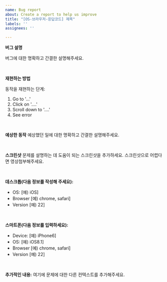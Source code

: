 ```yaml
---
name: Bug report
about: Create a report to help us improve
title: "[OS-브라우저-응답코드] 제목"
labels: ''
assignees: ''

---
```


**버그 설명**

버그에 대한 명확하고 간결한 설명해주세요.

<br>

**재현하는 방법**

동작을 재현하는 단계:
1. Go to '...'
2. Click on '....'
3. Scroll down to '....'
4. See error

<br>

**예상한 동작**
예상했던 일에 대한 명확하고 간결한 설명해주세요.

<br>

**스크린샷**
 문제를 설명하는 데 도움이 되는 스크린샷을 추가하세요. 스크린샷으로 어렵다면 영상첨부해주세요.

<br>

**데스크톱(다음 정보를 작성해 주세요):**
 - OS: [예) iOS]
 - Browser [예) chrome, safari]
 - Version [예) 22]

<br>

**스마트폰(다음 정보를 입력하세요):**
 - Device: [예) iPhone6]
 - OS: [예) iOS8.1]
 - Browser [예) chrome, safari]
 - Version [예) 22]

<br>

**추가적인 내용:**
여기에 문제에 대한 다른 컨텍스트를 추가해주세요.
